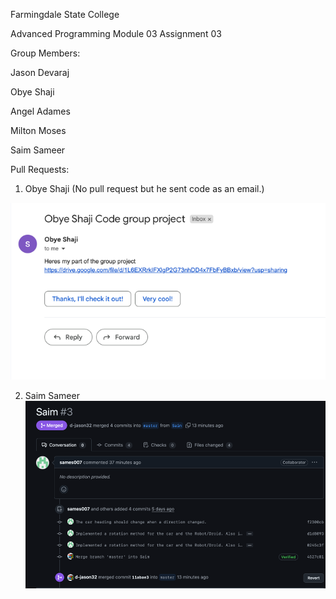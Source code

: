 Farmingdale State College

Advanced Programming
Module 03 Assignment 03 

Group Members: 

Jason Devaraj 

Obye Shaji

Angel Adames

Milton Moses

Saim Sameer

Pull Requests: 
1. Obye Shaji (No pull request but he sent code as an email.)

![img.png](img.png)

2. Saim Sameer
![img_1.png](img_1.png)